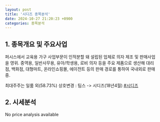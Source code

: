 ```yaml
---
layout: post
title: '시디즈 종목분석'
date: 2024-10-27 21:20:23 +0900
categories: 종목분석
---
```


## 1. 종목개요 및 주요사업

퍼시스에서 교육용 가구 사업부문이 인적분할 돼 설립된 업체로 의자 제조 및 판매사업을 영위. 중역용, 일반사무용, 유아/학생용, 로비 의자 등을 주요 제품으로 생산해 대리점, 백화점, 대형마트, 온라인쇼핑몰, 에이전트 등의 판매 경로를 통하여 국내외로 판매중.

최대주주는 일룸 외(58.73%) 상호변경 : 팀스 -> 시디즈(18년4월)
[#시디즈](#)

## 2. 시세분석

No price analysis available
